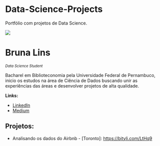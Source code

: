 # Data-Science-Projects
Portfólio com projetos de Data Science.

<p align="left">
  <img src="https://github.com/bruna-lins/Data-Science-Projects/blob/main/DStemplate.png" >
</p>

# Bruna Lins
<sub>*Data Science Student* </sub>

Bacharel em Biblioteconomia pela Universidade Federal de Pernambuco, inicio os estudos na área de Ciência de Dados buscando unir as experiências das áreas e desenvolver projetos 
de alta qualidade.

**Links:**
* [LinkedIn](https://www.linkedin.com/in/brulins/)
* [Medium](https://medium.com/@brunacalipin)

## Projetos:
* Analisando os dados do Airbnb - [Toronto]: https://bityli.com/LtHq9

